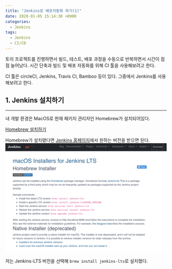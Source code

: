 ```yaml
---
title: "Jenkins로 배포자동화 하기(1)"
date: 2020-01-05 15:14:30 +0900
categories:
  - Jenkins
tags:
  - Jenkins
  - CI/CD
---
```


토이 프로젝트를  진행하면서 
빌드, 테스트, 배포 과정을 수동으로 반복하면서 시간이 점점 늘어났다.
시간 단축과 빌드 및 배포 자동화를 위해 CI 툴을 사용해보려고 한다.

CI 툴은 circleCI, Jenkins, Travis CI, Bamboo 등이 있다.
그중에서 	Jenkins를 사용해보려고 한다.



## 1. Jenkins 설치하기
- - - -
내 개발 환경은 MacOS로 현재 패키지 관리자인 Homebrew가 설치되어있다.

[Homebrew 설치하기](https://brew.sh/index_ko)

Homebrew가 설치됐다면 [Jenkins 홈페이지](https://jenkins.io)에서 원하는 버전을 받으면 된다.
![](/assets/images/IMG_0109.jpeg)

저는 Jenkins-LTS 버전을 선택해 `brew install jenkins-lts`로 설치했다.